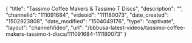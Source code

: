 {
    "title": "Tassimo Coffee Makers &amp; Tassimo T Discs",
    "description": "",
    "channelid": "111091684",
    "videoid": "111180073",
    "date_created": "1502923808",
    "date_modified": "1504049176",
    "type": "captivate",
    "layout": "channelVideo",
    "url": "\/bbbusa-latest-videos\/tassimo-coffee-makers-tassimo-t-discs\/111091684-111180073"
}